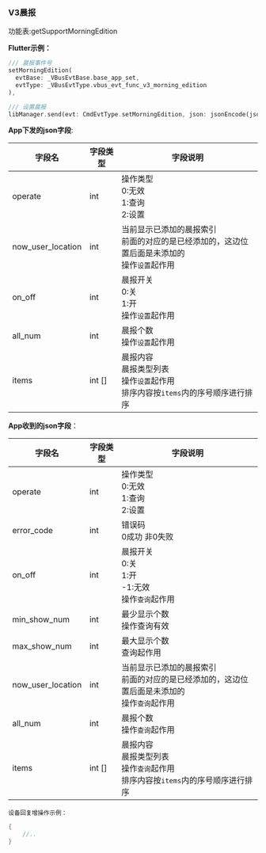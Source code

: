 ### V3晨报


功能表:getSupportMorningEdition

**Flutter示例：**

```dart
/// 晨报事件号
setMorningEdition(
  evtBase: _VBusEvtBase.base_app_set,
  evtType: _VBusEvtType.vbus_evt_func_v3_morning_edition
),

/// 设置晨报
libManager.send(evt: CmdEvtType.setMorningEdition, json: jsonEncode(json));
```



**App下发的json字段**:

| 字段名            | 字段类型 | 字段说明                                                     |
| ----------------- | -------- | ------------------------------------------------------------ |
| operate           | int      | 操作类型<br />0:无效 <br />1:查询<br />2:设置                |
| now_user_location | int      | 当前显示已添加的晨报索引<br />前面的对应的是已经添加的，这边位置后面是未添加的<br />操作`设置`起作用 |
| on_off            | int      | 晨报开关<br />0:关<br />1:开<br />操作`设置`起作用           |
| all_num           | int      | 晨报个数 <br />操作`设置`起作用                              |
| items             | int []   | 晨报内容<br />晨报类型列表<br />操作`设置`起作用<br />排序内容按`items`内的序号顺序进行排序 |



**App收到的json字段**：

| 字段名            | 字段类型 | 字段说明                                                     |
| ----------------- | -------- | ------------------------------------------------------------ |
| operate           | int      | 操作类型<br />0:无效 <br />1:查询<br />2:设置                |
| error_code        | int      | 错误码<br />0成功 非0失败                                    |
| on_off            | int      | 晨报开关<br />0:关<br />1:开<br />-1:无效<br />操作`查询`起作用 |
| min_show_num      | int      | 最少显示个数<br />操作查询有效                               |
| max_show_num      | int      | 最大显示个数<br />查询起作用                                 |
| now_user_location | int      | 当前显示已添加的晨报索引<br />前面的对应的是已经添加的，这边位置后面是未添加的<br />操作`查询`起作用 |
| all_num           | int      | 晨报个数 <br />操作`查询`起作用                              |
| items             | int []   | 晨报内容<br />晨报类型列表<br />操作`查询`起作用<br />排序内容按`items`内的序号顺序进行排序 |

`设备回复增操作示例：`

```c
{
	//..
}
```
